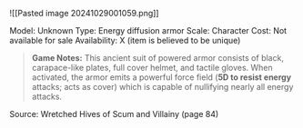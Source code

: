 ![[Pasted image 20241029001059.png]]

Model: Unknown
Type: Energy diffusion armor
Scale: Character
Cost: Not available for sale
Availability: X (item is believed to be unique)

> **Game Notes:** 
> This ancient suit of powered armor consists of black, carapace-like plates, full cover helmet, and tactile gloves. When activated, the armor emits a powerful force field (**5D to resist energy** attacks; acts as cover) which is capable of nullifying nearly all energy attacks.

Source: Wretched Hives of Scum and Villainy (page 84)